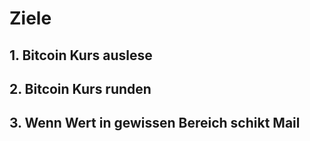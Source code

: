 # Ziele
## 1. Bitcoin Kurs auslese
## 2. Bitcoin Kurs runden
## 3. Wenn Wert in gewissen Bereich schikt Mail
